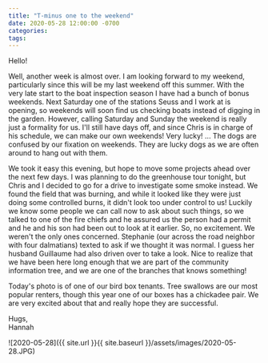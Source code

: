```yaml
---
title: "T-minus one to the weekend"
date: 2020-05-28 12:00:00 -0700
categories:
tags:
---
```


Hello!

Well, another week is almost over. I am looking forward to my weekend, particularly since this will be my last weekend off this summer. With the very late start to the boat inspection season I have had a bunch of bonus weekends. Next Saturday one of the stations Seuss and I work at is opening, so weekends will soon find us checking boats instead of digging in the garden. However, calling Saturday and Sunday the weekend is really just a formality for us. I'll still have days off, and since Chris is in charge of his schedule, we can make our own weekends! Very lucky! ... The dogs are confused by our fixation on weekends. They are lucky dogs as we are often around to hang out with them.

We took it easy this evening, but hope to move some projects ahead over the next few days. I was planning to do the greenhouse tour tonight, but Chris and I decided to go for a drive to investigate some smoke instead. We found the field that was burning, and while it looked like they were just doing some controlled burns, it didn't look too under control to us! Luckily we know some people we can call now to ask about such things, so we talked to one of the fire chiefs and he assured us the person had a permit and he and his son had been out to look at it earlier. So, no excitement. We weren't the only ones concerned. Stephanie (our across the road neighbor with four dalmatians) texted to ask if we thought it was normal. I guess her husband Guillaume had also driven over to take a look. Nice to realize that we have been here long enough that we are part of the community information tree, and we are one of the branches that knows something!

Today's photo is of one of our bird box tenants. Tree swallows are our most popular renters, though this year one of our boxes has a chickadee pair. We are very excited about that and really hope they are successful.

Hugs,<br />
Hannah

![2020-05-28]({{ site.url }}{{ site.baseurl }}/assets/images/2020-05-28.JPG)